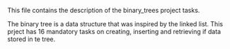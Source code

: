 This file contains the description of the binary_trees project tasks.

The binary tree is a data structure that was inspired by the linked list.
This prject has 16 mandatory tasks on creating, inserting and retrieving if data stored in te tree.
